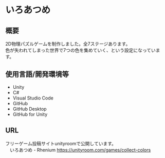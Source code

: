 # いろあつめ

## 概要
2D物理パズルゲームを制作しました。全7ステージあります。<br>
色が失われてしまった世界で7つの色を集めていく、という設定になっています。<br>

## 使用言語/開発環境等
 - Unity
 - C#
 - Visual Studio Code
 - GitHub
 - GitHub Desktop
 - GitHub for Unity
 
## URL
フリーゲーム投稿サイトunityroomで公開しています。<br>
　いろあつめ - Rhenium https://unityroom.com/games/collect-colors